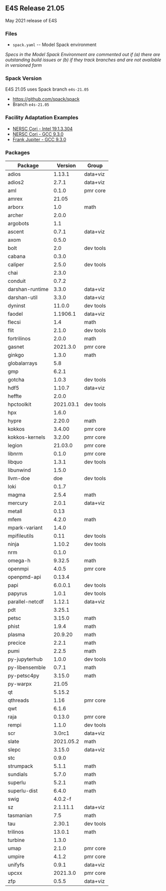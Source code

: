 ## E4S Release 21.05

May 2021 release of E4S

### Files

* `spack.yaml` -- Model Spack environment
  
*Specs in the Model Spack Environment are commented out if (a) there are outstanding build issues or (b) if they track branches and are not available in versioned form*


### Spack Version

E4S 21.05 uses Spack branch `e4s-21.05`
* https://github.com/spack/spack
* Branch `e4s-21.05`


### Facility Adaptation Examples

* [NERSC Cori - Intel 19.1.3.304](https://github.com/spack/spack-configs/blob/main/UOREGON/E4S-21.05-Facility-Examples/NERSC-Cori/intel-spack.yaml)
* [NERSC Cori - GCC 9.3.0](https://github.com/spack/spack-configs/blob/main/UOREGON/E4S-21.05-Facility-Examples/NERSC-Cori/gcc-spack.yaml)
* [Frank Jupiter - GCC 9.3.0](https://github.com/spack/spack-configs/blob/main/UOREGON/E4S-21.05-Facility-Examples/Frank-Jupiter/spack.yaml)

### Packages

| Package         | Version   | Group     |
|-----------------|-----------|-----------|
| adios           | 1.13.1    | data+viz  |
| adios2          | 2.7.1     | data+viz  |
| aml             | 0.1.0     | pmr core  |
| amrex           | 21.05     |           |
| arborx          | 1.0       | math      |
| archer          | 2.0.0     |           |
| argobots        | 1.1       |           |
| ascent          | 0.7.1     | data+viz  |
| axom            | 0.5.0     |           |
| bolt            | 2.0       | dev tools |
| cabana          | 0.3.0     |           |
| caliper         | 2.5.0     | dev tools |
| chai            | 2.3.0     |           |
| conduit         | 0.7.2     |           |
| darshan-runtime | 3.3.0     | data+viz  |
| darshan-util    | 3.3.0     | data+viz  |
| dyninst         | 11.0.0    | dev tools |
| faodel          | 1.1906.1  | data+viz  |
| flecsi          | 1.4       | math      |
| flit            | 2.1.0     | dev tools |
| fortrilinos     | 2.0.0     | math      |
| gasnet          | 2021.3.0  | pmr core  |
| ginkgo          | 1.3.0     | math      |
| globalarrays    | 5.8       |           |
| gmp             | 6.2.1     |           |
| gotcha          | 1.0.3     | dev tools |
| hdf5            | 1.10.7    | data+viz  |
| heffte          | 2.0.0     |           |
| hpctoolkit      | 2021.03.1 | dev tools |
| hpx             | 1.6.0     |           |
| hypre           | 2.20.0    | math      |
| kokkos          | 3.4.00    | pmr core  |
| kokkos-kernels  | 3.2.00    | pmr core  |
| legion          | 21.03.0   | pmr core  |
| libnrm          | 0.1.0     | pmr core  |
| libquo          | 1.3.1     | dev tools |
| libunwind       | 1.5.0     |           |
| llvm-doe        | doe       | dev tools |
| loki            | 0.1.7     |           |
| magma           | 2.5.4     | math      |
| mercury         | 2.0.1     | data+viz  |
| metall          | 0.13      |           |
| mfem            | 4.2.0     | math      |
| mpark-variant   | 1.4.0     |           |
| mpifileutils    | 0.11      | dev tools |
| ninja           | 1.10.2    | dev tools |
| nrm             | 0.1.0     |           |
| omega-h         | 9.32.5    | math      |
| openmpi         | 4.0.5     | pmr core  |
| openpmd-api     | 0.13.4    |           |
| papi            | 6.0.0.1   | dev tools |
| papyrus         | 1.0.1     | dev tools |
| parallel-netcdf | 1.12.1    | data+viz  |
| pdt             | 3.25.1    |           |
| petsc           | 3.15.0    | math      |
| phist           | 1.9.4     | math      |
| plasma          | 20.9.20   | math      |
| precice         | 2.2.1     | math      |
| pumi            | 2.2.5     | math      |
| py-jupyterhub   | 1.0.0     | dev tools |
| py-libensemble  | 0.7.1     | math      |
| py-petsc4py     | 3.15.0    | math      |
| py-warpx        | 21.05     |           |
| qt              | 5.15.2    |           |
| qthreads        | 1.16      | pmr core  |
| qwt             | 6.1.6     |           |
| raja            | 0.13.0    | pmr core  |
| rempi           | 1.1.0     | dev tools |
| scr             | 3.0rc1    | data+viz  |
| slate           | 2021.05.2 | math      |
| slepc           | 3.15.0    | data+viz  |
| stc             | 0.9.0     |           |
| strumpack       | 5.1.1     | math      |
| sundials        | 5.7.0     | math      |
| superlu         | 5.2.1     | math      |
| superlu-dist    | 6.4.0     | math      |
| swig            | 4.0.2-f   |           |
| sz              | 2.1.11.1  | data+viz  |
| tasmanian       | 7.5       | math      |
| tau             | 2.30.1    | dev tools |
| trilinos        | 13.0.1    | math      |
| turbine         | 1.3.0     |           |
| umap            | 2.1.0     | pmr core  |
| umpire          | 4.1.2     | pmr core  |
| unifyfs         | 0.9.1     | data+viz  |
| upcxx           | 2021.3.0  | pmr core  |
| zfp             | 0.5.5     | data+viz  |
